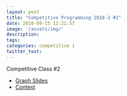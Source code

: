 ```yaml
---
layout: post
title: "Competitive Programming 2018-2 #2"
date: 2018-09-15 12:22:57
image: '/assets/img/'
description:
tags:
categories: competitive 1
twitter_text:
---
```


Competitive Class #2

* [Graph Slides](https://docs.google.com/presentation/d/1_XKxOBza0QP8qlS2nVosg5J-ko_r4TqZN793HejQ734/edit?usp=sharing)
* [Contest](https://a2oj.com/contest?ID=37658)